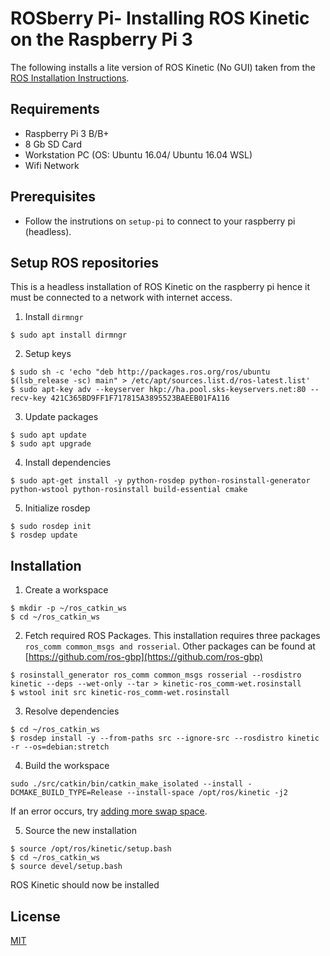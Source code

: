 # ROSberry Pi- Installing ROS Kinetic on the Raspberry Pi 3

The following installs a lite version of ROS Kinetic (No GUI) taken from the [ROS Installation Instructions](http://wiki.ros.org/ROSberryPi/Installing%20ROS%20Kinetic%20on%20the%20Raspberry%20Pi).

## Requirements

* Raspberry Pi 3 B/B+
* 8 Gb SD Card
* Workstation PC (OS: Ubuntu 16.04/ Ubuntu 16.04 WSL)
* Wifi Network


## Prerequisites
* Follow the instrutions on `setup-pi` to connect to your raspberry pi (headless).

## Setup ROS repositories
This is a headless installation of ROS Kinetic on the raspberry pi hence it must be connected to a network with internet access.

1. Install `dirmngr`
```
$ sudo apt install dirmngr
```
2. Setup keys
```
$ sudo sh -c 'echo "deb http://packages.ros.org/ros/ubuntu $(lsb_release -sc) main" > /etc/apt/sources.list.d/ros-latest.list'
$ sudo apt-key adv --keyserver hkp://ha.pool.sks-keyservers.net:80 --recv-key 421C365BD9FF1F717815A3895523BAEEB01FA116
```
3. Update packages
```
$ sudo apt update
$ sudo apt upgrade
```
4. Install dependencies
```
$ sudo apt-get install -y python-rosdep python-rosinstall-generator python-wstool python-rosinstall build-essential cmake
```
5. Initialize rosdep
```
$ sudo rosdep init
$ rosdep update
```
## Installation
1. Create a workspace
```
$ mkdir -p ~/ros_catkin_ws
$ cd ~/ros_catkin_ws
```
2. Fetch required ROS Packages. 
This installation requires three packages `ros_comm common_msgs and rosserial`. Other packages can be found at [https://github.com/ros-gbp](https://github.com/ros-gbp)
```
$ rosinstall_generator ros_comm common_msgs rosserial --rosdistro kinetic --deps --wet-only --tar > kinetic-ros_comm-wet.rosinstall
$ wstool init src kinetic-ros_comm-wet.rosinstall
```
3. Resolve dependencies
```
$ cd ~/ros_catkin_ws
$ rosdep install -y --from-paths src --ignore-src --rosdistro kinetic -r --os=debian:stretch
```
4. Build the workspace
```
sudo ./src/catkin/bin/catkin_make_isolated --install -DCMAKE_BUILD_TYPE=Release --install-space /opt/ros/kinetic -j2
```
If an error occurs, try [adding more swap space](https://wpitchoune.net/tricks/raspberry_pi3_increase_swap_size.html).

5. Source the new installation
```
$ source /opt/ros/kinetic/setup.bash
$ cd ~/ros_catkin_ws
$ source devel/setup.bash
```

ROS Kinetic should now be installed

## License
[MIT](https://choosealicense.com/licenses/mit/)